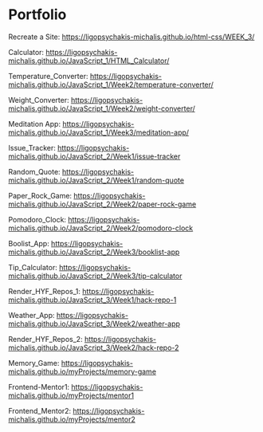 # Portfolio

Recreate a Site: https://ligopsychakis-michalis.github.io/html-css/WEEK_3/

Calculator: https://ligopsychakis-michalis.github.io/JavaScript_1/HTML_Calculator/

Temperature_Converter: https://ligopsychakis-michalis.github.io/JavaScript_1/Week2/temperature-converter/

Weight_Converter: https://ligopsychakis-michalis.github.io/JavaScript_1/Week2/weight-converter/

Meditation App: https://ligopsychakis-michalis.github.io/JavaScript_1/Week3/meditation-app/

Issue_Tracker: https://ligopsychakis-michalis.github.io/JavaScript_2/Week1/issue-tracker

Random_Quote: https://ligopsychakis-michalis.github.io/JavaScript_2/Week1/random-quote

Paper_Rock_Game: https://ligopsychakis-michalis.github.io/JavaScript_2/Week2/paper-rock-game

Pomodoro_Clock: https://ligopsychakis-michalis.github.io/JavaScript_2/Week2/pomodoro-clock

Boolist_App: https://ligopsychakis-michalis.github.io/JavaScript_2/Week3/booklist-app

Tip_Calculator: https://ligopsychakis-michalis.github.io/JavaScript_2/Week3/tip-calculator

Render_HYF_Repos_1: https://ligopsychakis-michalis.github.io/JavaScript_3/Week1/hack-repo-1

Weather_App: https://ligopsychakis-michalis.github.io/JavaScript_3/Week2/weather-app

Render_HYF_Repos_2: https://ligopsychakis-michalis.github.io/JavaScript_3/Week2/hack-repo-2

Memory_Game: https://ligopsychakis-michalis.github.io/myProjects/memory-game

Frontend-Mentor1: https://ligopsychakis-michalis.github.io/myProjects/mentor1

Frontend_Mentor2: https://ligopsychakis-michalis.github.io/myProjects/mentor2

